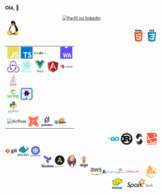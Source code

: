 


### Olá, 👋


<div align="center"> 
<a href="https://www.linkedin.com/in/jdiasneto/" target="_blank"><img src="https://img.shields.io/badge/-LinkedIn-%230077B5?style=for-the-badge&logo=linkedin&logoColor=white" target="_blank" title="Perfil no linkedin" ></a> 
</div>
<div>
<img align="left" title="Linux" height="50" src="https://raw.githubusercontent.com/devicons/devicon/master/icons/linux/linux-original.svg" />
</div>
  
  
  ##

          
<div style="display:inline">
         
  <div align="right">
    <img align="center" title="HTML 5" height="40" src="https://raw.githubusercontent.com/devicons/devicon/master/icons/html5/html5-original-wordmark.svg">
    <img align="center" title="CSS 3" height="40" src="https://raw.githubusercontent.com/devicons/devicon/master/icons/css3/css3-original-wordmark.svg">
    <table>
    <tr>
    <td>
    <img align="center" title="JavaScript" height="40" src="https://raw.githubusercontent.com/devicons/devicon/master/icons/javascript/javascript-plain.svg">
    <img align="center" title="TypeScript" height="40" src="https://raw.githubusercontent.com/devicons/devicon/master/icons/typescript/typescript-plain.svg">
    <img align="center" title="Node" height="40" src="https://raw.githubusercontent.com/devicons/devicon/master/icons/nodejs/nodejs-original-wordmark.svg" />
    <img align="right" title="WebAssembly" height="40" src="https://raw.githubusercontent.com/carlosbaraza/web-assembly-logo/master/dist/icon/web-assembly-icon.svg" />
    </td>
    </tr>
    <tr>
    <td>
    <img align="center" title="Redux" height="40" src="https://raw.githubusercontent.com/devicons/devicon/master/icons/redux/redux-original.svg">
    <img align="center" title="React" height="40" src="https://raw.githubusercontent.com/devicons/devicon/master/icons/react/react-original-wordmark.svg">
    <img align="center" title="Vue" height="40" src="https://raw.githubusercontent.com/devicons/devicon/master/icons/vuejs/vuejs-original-wordmark.svg">
    <img align="center" title="Angular" height="40" src="https://raw.githubusercontent.com/devicons/devicon/master/icons/angularjs/angularjs-original.svg">
    <img align="center" title="Nest" height="40" src="https://raw.githubusercontent.com/devicons/devicon/master/icons/nestjs/nestjs-plain-wordmark.svg">
    </td>
    </tr>
    <tr><td>
    <img align="center" title="JAVA" height="40" src="https://raw.githubusercontent.com/devicons/devicon/master/icons/java/java-original-wordmark.svg">
    </td></tr>
    <tr><td>
    <img align="center" title="Spring" height="40" src="https://raw.githubusercontent.com/devicons/devicon/master/icons/spring/spring-original-wordmark.svg">
    <img align="center" title="Quarkus" height="40" src="https://raw.githubusercontent.com/github/explore/4a0bdb9141afd8d9be5d6b8d6b22eb40be88f665/topics/quarkus/quarkus.png">
    </td></tr>
    <tr><td>
    <img align="center" title="Python" height="40" src="https://raw.githubusercontent.com/devicons/devicon/master/icons/python/python-original-wordmark.svg">
    </td></tr>
    <tr><td>
    <img align="center" title="Airflow" height="40" src="https://avatars.githubusercontent.com/u/33643075?s=200&v=4">
    <img align="center" title="Dbt" height="40" src="https://raw.githubusercontent.com/JJDSNT/JJDSNT/main/icons/dbt.png">
    <img align="center" title="Pandas" height="40" src="https://raw.githubusercontent.com/devicons/devicon/master/icons/pandas/pandas-original-wordmark.svg">
    <img align="center" title="Scikit-learn" height="40" src="https://raw.githubusercontent.com/github/explore/80688e429a7d4ef2fca1e82350fe8e3517d3494d/topics/scikit-learn/scikit-learn.png">
    </td></tr>
    </table>
    <div>
    <img align="center" title="Go" height="40" src="https://raw.githubusercontent.com/devicons/devicon/master/icons/go/go-original-wordmark.svg">
    <img align="center" title="Rust" height="40" src="https://raw.githubusercontent.com/devicons/devicon/master/icons/rust/rust-plain.svg">
    <img align="center" title="Solidity" height="35" src="https://raw.githubusercontent.com/devicons/devicon/master/icons/solidity/solidity-original.svg">
    <img align="center" title="Laravel" height="40" src="https://raw.githubusercontent.com/devicons/devicon/master/icons/laravel/laravel-plain-wordmark.svg">
    </div>
          
          
  </div>
  
  <img align="left" title="Git" height="40" src="https://raw.githubusercontent.com/devicons/devicon/master/icons/git/git-original-wordmark.svg" />
  <img align="left" title="Docker" height="40" src="https://raw.githubusercontent.com/devicons/devicon/master/icons/docker/docker-original-wordmark.svg" />
  <img align="left" title="Kubernetes" height="40" src="https://raw.githubusercontent.com/devicons/devicon/master/icons/kubernetes/kubernetes-plain-wordmark.svg" />
  <br />
  <br />
  <img align="left" title="Terraform" height="40" src="https://raw.githubusercontent.com/devicons/devicon/master/icons/terraform/terraform-original-wordmark.svg" />
  <img align="left" title="Ansible" height="40" src="https://raw.githubusercontent.com/devicons/devicon/master/icons/ansible/ansible-original-wordmark.svg" />
  <img align="left" title="Jenkins" height="40" src="https://raw.githubusercontent.com/devicons/devicon/master/icons/jenkins/jenkins-original.svg" />
  <img align="left" title="ArgoCD" height="40" src="https://raw.githubusercontent.com/devicons/devicon/master/icons/argocd/argocd-original-wordmark.svg" />
  <br />
  <br />
  <img align="left" title="AWS" height="40" src="https://raw.githubusercontent.com/devicons/devicon/master/icons/amazonwebservices/amazonwebservices-original-wordmark.svg" />
  <img align="left" title="Azure" height="40" src="https://raw.githubusercontent.com/devicons/devicon/master/icons/azure/azure-original-wordmark.svg" />
  <img align="left" title="GCP" height="40" src="https://raw.githubusercontent.com/devicons/devicon/master/icons/googlecloud/googlecloud-original-wordmark.svg" />
  <img align="left" title="OCI" height="40" src="https://raw.githubusercontent.com/devicons/devicon/master/icons/oracle/oracle-original.svg" />

  <div align="right">
  <img align="center" title="Kylin" height="40" src="https://raw.githubusercontent.com/JJDSNT/JJDSNT/main/icons/kylin.png">
  <img align="center" title="Hadoop" height="40" src="https://raw.githubusercontent.com/JJDSNT/JJDSNT/main/icons/hadoop2.png">
  <img align="center" title="Spark" height="40" src="https://raw.githubusercontent.com/JJDSNT/JJDSNT/main/icons/spark.png">
  </div>
  
  </div> 
